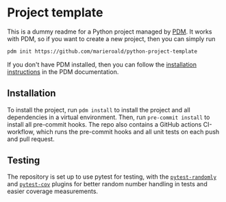 # Project template

This is a dummy readme for a Python project managed by [PDM](https://pdm-project.org/).
It works with PDM, so if you want to create a new project, then you can simply run

```bash
pdm init https://github.com/marieroald/python-project-template
```

If you don't have PDM installed, then you can follow the [installation instructions](https://pdm-project.org/en/latest/#installation) in the PDM documentation.

## Installation

To install the project, run `pdm install` to install the project and all dependencies in a virtual environment.
Then, run `pre-commit install` to install all pre-commit hooks.
The repo also contains a GitHub actions CI-workflow, which runs the pre-commit hooks and all unit tests on each push and pull request.

## Testing

The repository is set up to use pytest for testing, with the [`pytest-randomly`](https://pypi.org/project/pytest-randomly/) and [`pytest-cov`](https://pypi.org/project/pytest-cov/) plugins for better random number handling in tests and easier coverage measurements.
